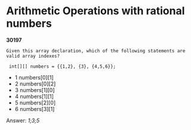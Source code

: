 Arithmetic Operations with rational numbers
===========================================
**30197**
```
Given this array declaration, which of the following statements are valid array indexes? 
 
 int[][] numbers = {{1,2}, {3}, {4,5,6}};
```


- 1 numbers[0][1]
- 2 numbers[0][2]
- 3 numbers[1][0]
- 4 numbers[1][1]
- 5 numbers[2][0]
- 6 numbers[3][1]

Answer: *1;3;5*

